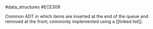 #data_structures #ECE309 

Common ADT in which items are inserted at the end of the queue and removed at the front; commonly implemented using a [[linked list]].